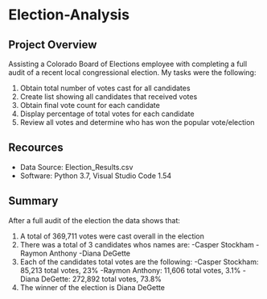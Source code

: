 # Election-Analysis

## Project Overview
  Assisting a Colorado Board of Elections employee with completing a full audit of a recent local congressional election. My tasks were the following:
  1. Obtain total number of votes cast for all candidates
  2. Create list showing all candidates that received votes
  3. Obtain final vote count for each candidate
  4. Display percentage of total votes for each candidate
  5. Review all votes and determine who has won the popular vote/election 

## Recources
- Data Source: Election_Results.csv
- Software: Python 3.7, Visual Studio Code 1.54

## Summary

After a full audit of the election the data shows that:
1. A total of 369,711 votes were cast overall in the election
2. There was a total of 3 candidates whos names are:
    -Casper Stockham
    -Raymon Anthony 
    -Diana DeGette
3. Each of the candidates total votes are the following:
    -Casper Stockham: 85,213 total votes, 23%
    -Raymon Anthony: 11,606 total votes, 3.1%
    -Diana DeGette: 272,892 total votes, 73.8%
4. The winner of the election is Diana DeGette
 
